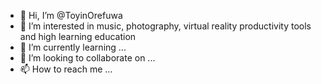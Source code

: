 - 👋 Hi, I’m @ToyinOrefuwa
- 👀 I’m interested in music, photography, virtual reality productivity tools and high learning education 
- 🌱 I’m currently learning ...
- 💞️ I’m looking to collaborate on ...
- 📫 How to reach me ...

<!---
ToyinOrefuwa/ToyinOrefuwa is a ✨ special ✨ repository because its `README.md` (this file) appears on your GitHub profile.
You can click the Preview link to take a look at your changes.
--->
